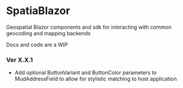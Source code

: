 # SpatiaBlazor

Geospatial Blazor components and sdk for interacting with common geocoding and mapping backends

Docs and code are a WIP

### Ver X.X.1
* Add optional ButtonVariant and ButtonColor parameters to MudAddressField to allow for stylistic matching to host application